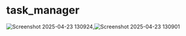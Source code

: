 # task_manager  
![Screenshot 2025-04-23 130924](https://github.com/user-attachments/assets/f32a893c-4d89-430b-ad35-399e36a90604),![Screenshot 2025-04-23 130901](https://github.com/user-attachments/assets/f9f34e1c-a1cd-4683-8a4b-342461babd7b)



